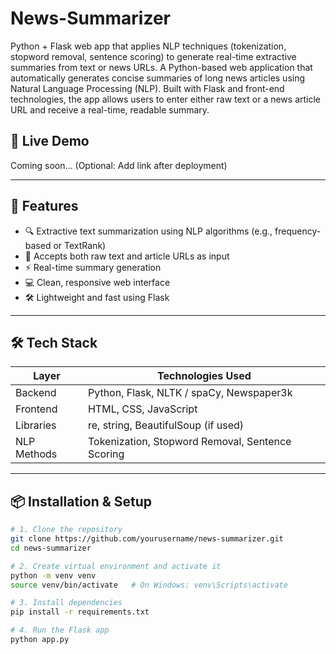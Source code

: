 # News-Summarizer
Python + Flask web app that applies NLP techniques (tokenization, stopword removal, sentence scoring) to generate real-time extractive summaries from text or news URLs.
A Python-based web application that automatically generates concise summaries of long news articles using Natural Language Processing (NLP). Built with Flask and front-end technologies, the app allows users to enter either raw text or a news article URL and receive a real-time, readable summary.

## 🚀 Live Demo

Coming soon... (Optional: Add link after deployment)

---

## 🧠 Features

- 🔍 Extractive text summarization using NLP algorithms (e.g., frequency-based or TextRank)
- 📰 Accepts both raw text and article URLs as input
- ⚡ Real-time summary generation
- 💻 Clean, responsive web interface
- 🛠️ Lightweight and fast using Flask

---

## 🛠️ Tech Stack

| Layer       | Technologies Used                       |
|-------------|------------------------------------------|
| Backend     | Python, Flask, NLTK / spaCy, Newspaper3k |
| Frontend    | HTML, CSS, JavaScript                    |
| Libraries   | re, string, BeautifulSoup (if used)      |
| NLP Methods | Tokenization, Stopword Removal, Sentence Scoring |

---

## 📦 Installation & Setup

```bash
# 1. Clone the repository
git clone https://github.com/yourusername/news-summarizer.git
cd news-summarizer

# 2. Create virtual environment and activate it
python -m venv venv
source venv/bin/activate   # On Windows: venv\Scripts\activate

# 3. Install dependencies
pip install -r requirements.txt

# 4. Run the Flask app
python app.py
